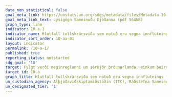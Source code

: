 ```yaml
---
data_non_statistical: false
goal_meta_link: https://unstats.un.org/sdgs/metadata/files/Metadata-10-0A-01.pdf
goal_meta_link_text: Lýsigögn Sameinuðu Þjóðanna (pdf 564kB)
graph_type: line
indicator: 10.a.1
indicator_name: Hlutfall tollskrársviða sem notuð eru vegna innflutnings frá þeim löndum sem eru skemmst á veg komin í þróun og þróunarlöndum með enga tolla.
indicator_sort_order: 10-aa-01
layout: indicator
permalink: /10-a-1/
published: true
reporting_status: notstarted
sdg_goal: '10'
target: Fylgt verði meginreglunni um sérkjör þróunarlanda, einkum þeirra sem eru skemmst á veg komin, í samræmi við samninga Alþjóðaviðskiptastofnunarinnar.  
target_id: 10.a
graph_title: Hlutfall tollskrársviða sem notuð eru vegna innflutnings frá þeim löndum sem eru skemmst á veg komin í þróun og þróunarlöndum með enga tolla.
un_custodian_agency: Alþjóðaviðskiptamiðstöðin (ITC), Ráðstefna Sameinuðu Þjóðanna um viðskipti og þróun (UNCTAD), Alþjóðaviðskiptastofnunin (WTO)
un_designated_tier: '1'
---
```

